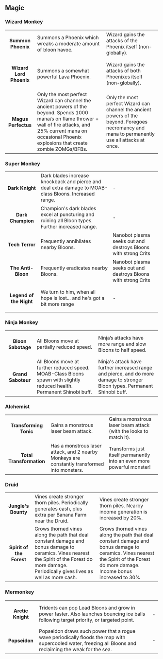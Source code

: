 ## Magic


### Wizard Monkey


<table>
   <tr>
    <td align='center'>
       <h4>Summon Phoenix</h4>
    </td>
    <td>
       Summons a Phoenix which wreaks a moderate amount of bloon havoc.
    </td>
    <td>
       Wizard gains the attacks of the Phoenix itself (non-globally).
    </td>
</tr><tr>
    <td align='center'>
       <h4>Wizard Lord Phoenix</h4>
    </td>
    <td>
       Summons a somewhat powerful Lava Phoenix.
    </td>
    <td>
       Wizard gains the attacks of both Phoenixes itself (non-globally).
    </td>
</tr><tr>
    <td align='center'>
       <h4>Magus Perfectus</h4>
    </td>
    <td>
       Only the most perfect Wizard can channel the ancient powers of the beyond. Spends 1000 mana/s on flame thrower + wall of fire attacks, and 25% current mana on occasional Phoenix explosions that create zombie ZOMGs/BFBs.
    </td>
    <td>
       Only the most perfect Wizard can channel the ancient powers of the beyond. Foregoes necromancy and mana to permanently use all attacks at once.
    </td>
</tr>
</table>

### Super Monkey


<table>
   <tr>
    <td align='center'>
       <h4>Dark Knight</h4>
    </td>
    <td>
       Dark blades increase knockback and pierce and deal extra damage to MOAB-class Bloons. Increased range.
    </td>
    <td>
       -
    </td>
</tr><tr>
    <td align='center'>
       <h4>Dark Champion</h4>
    </td>
    <td>
       Champion's dark blades excel at puncturing and ruining all Bloon types. Further increased range.
    </td>
    <td>
       -
    </td>
</tr><tr>
    <td align='center'>
       <h4>Tech Terror</h4>
    </td>
    <td>
       Frequently annihilates nearby Bloons.
    </td>
    <td>
       Nanobot plasma seeks out and destroys Bloons with strong Crits
    </td>
</tr><tr>
    <td align='center'>
       <h4>The Anti-Bloon</h4>
    </td>
    <td>
       Frequently eradicates nearby Bloons.
    </td>
    <td>
       Nanobot plasma seeks out and destroys Bloons with strong Crits
    </td>
</tr><tr>
    <td align='center'>
       <h4>Legend of the Night</h4>
    </td>
    <td>
       We turn to him, when all hope is lost... and he's got a bit more range
    </td>
    <td>
       -
    </td>
</tr>
</table>

### Ninja Monkey


<table>
   <tr>
    <td align='center'>
       <h4>Bloon Sabotage</h4>
    </td>
    <td>
       All Bloons move at partially reduced speed.
    </td>
    <td>
       Ninja’s attacks have more range and slow Bloons to half speed.
    </td>
</tr><tr>
    <td align='center'>
       <h4>Grand Saboteur</h4>
    </td>
    <td>
       All Bloons move at further reduced speed. MOAB-Class Bloons spawn with slightly reduced health. Permanent Shinobi buff.
    </td>
    <td>
       Ninja's attack have further increased range and pierce, and do more damage to stronger Bloon types. Permanent Shinobi buff.
    </td>
</tr>
</table>

### Alchemist


<table>
   <tr>
    <td align='center'>
       <h4>Transforming Tonic</h4>
    </td>
    <td>
       Gains a monstrous laser beam attack.
    </td>
    <td>
       Gains a monstrous laser beam attack (with the looks to match it).
    </td>
</tr><tr>
    <td align='center'>
       <h4>Total Transformation</h4>
    </td>
    <td>
       Has a monstrous laser attack, and 2 nearby Monkeys are constantly transformed into monsters.
    </td>
    <td>
       Transforms just itself permanently into an even more powerful monster!
    </td>
</tr>
</table>

### Druid


<table>
   <tr>
    <td align='center'>
       <h4>Jungle's Bounty</h4>
    </td>
    <td>
       Vines create stronger thorn piles. Periodically generates cash, plus extra per Banana Farm near the Druid.
    </td>
    <td>
       Vines create stronger thorn piles. Nearby income generation is increased by 20%.
    </td>
</tr><tr>
    <td align='center'>
       <h4>Spirit of the Forest</h4>
    </td>
    <td>
       Grows thorned vines along the path that deal constant damage and bonus damage to ceramics. Vines nearest the Spirit of the Forest do more damage. Periodically gives lives as well as more cash.
    </td>
    <td>
       Grows thorned vines along the path that deal constant damage and bonus damage to ceramics. Vines nearest the Spirit of the Forest do more damage. Income bonus increased to 30%
    </td>
</tr>
</table>

### Mermonkey


<table>
   <tr>
    <td align='center'>
       <h4>Arctic Knight</h4>
    </td>
    <td>
       Tridents can pop Lead Bloons and grow in power faster. Also launches bouncing ice balls following target priority, or targeted point.
    </td>
    <td>
       -
    </td>
</tr><tr>
    <td align='center'>
       <h4>Popseidon</h4>
    </td>
    <td>
       Popseidon draws such power that a rogue wave periodically floods the map with supercooled water, freezing all Bloons and reclaiming the weak for the sea.
    </td>
    <td>
       -
    </td>
</tr>
</table>